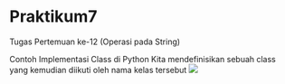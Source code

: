 # Praktikum7
Tugas Pertemuan ke-12 (Operasi pada String)

Contoh Implementasi Class di Python
Kita mendefinisikan sebuah class yang kemudian diikuti oleh nama kelas tersebut
![](/filename%20class.PNG)
